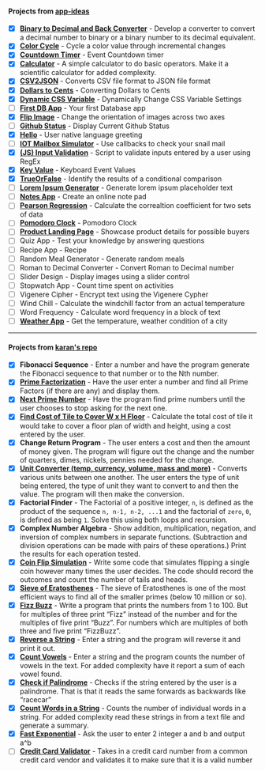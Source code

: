 #### Projects from [app-ideas](https://github.com/florinpop17/app-ideas)

- [x] [**Binary to Decimal and Back Converter**](https://github.com/kana800/Side-Projects/tree/master/1-Beginner/Bin2Dec-App) - Develop a converter to convert a decimal number to binary or a binary number to its decimal equivalent.
- [x] [**Color Cycle**](https://github.com/kana800/Side-Projects/tree/master/1-Beginner/color_cycle) - Cycle a color value through incremental changes
- [x] [**Countdown Timer**](https://github.com/kana800/Side-Projects/tree/master/1-Beginner/countdown_timer) - Event Countdown timer
- [x] [**Calculator**](https://github.com/kana800/Side-Projects/tree/master/1-Beginner/calculator) - A simple calculator to do basic operators. Make it a scientific calculator for added complexity.
- [x] [**CSV2JSON**](csv2json) - Converts CSV file format to JSON file format
- [x] [**Dollars to Cents**](https://github.com/kana800/Side-Projects/tree/master/1-Beginner/dollars_to_cents) - Converting Dollars to Cents
- [x] [**Dynamic CSS Variable**](dynamiccssvariable) - Dynamically Change CSS Variable Settings
- [ ] [**First DB App**]() - Your first Database app
- [x] [**Flip Image**](flipimage) - Change the orientation of images across two axes
- [ ] [**Github Status**]() - Display Current Github Status
- [x] [**Hello**](Hello) - User native language greeting
- [ ] [**IOT Mailbox Simulator**]() - Use callbacks to check your snail mail
- [x] [**(JS) Input Validation**](input_validation) - Script to validate inputs entered by a user using RegEx
- [x] [**Key Value**](keyvalue) - Keyboard Event Values
- [x] [**TrueOrFalse**](trueorfalse) - Identify the results of a conditional comparison
- [ ] [**Lorem Ipsum Generator**](lorem) - Generate lorem ipsum placeholder text
- [ ] [**Notes App**](notes) - Create an online note pad
- [ ] [**Pearson Regression**](regr) - Calculate the correaltion coefficient for two sets of data
- [ ] [**Pomodoro Clock**](pomo) - Pomodoro Clock
- [ ] [**Product Landing Page**]() - Showcase product details for possible buyers
- [ ] Quiz App - Test your knowledge by answering questions
- [ ] Recipe App - Recipe
- [ ] Random Meal Generator - Generate random meals
- [ ] Roman to Decimal Converter - Convert Roman to Decimal number
- [ ] Slider Design - Display images using a slider control
- [ ] Stopwatch App - Count time spent on activities
- [ ] Vigenere Cipher - Encrypt text using the Vigenere Cypher
- [ ] Wind Chill - Calculate the windchill factor from an actual temperature
- [ ] Word Frequency - Calculate word frequency in a block of text
- [ ] [**Weather App**]() - Get the temperature, weather condition of a city

---

#### Projects from [karan's repo](https://github.com/karan/Projects/)

- [x] **Fibonacci Sequence** - Enter a number and have the program generate the Fibonacci sequence to that number or to the Nth number.
- [x] [**Prime Factorization**](https://github.com/kana800/Side-Projects/tree/master/1-Beginner/sieve_of_Eratosthenes) - Have the user enter a number and find all Prime Factors (if there are any) and display them.
- [x] [**Next Prime Number**](https://github.com/kana800/Side-Projects/tree/master/1-Beginner/sieve_of_Eratosthenes) - Have the program find prime numbers until the user chooses to stop asking for the next one.
- [x] [**Find Cost of Tile to Cover W x H Floor**](https://github.com/kana800/Side-Projects/tree/master/1-Beginner/tiles) - Calculate the total cost of tile it would take to cover a floor plan of width and height, using a cost entered by the user.
- [x] **Change Return Program** - The user enters a cost and then the amount of money given. The program will figure out the change and the number of quarters, dimes, nickels, pennies needed for the change.
- [x] [**Unit Converter (temp, currency, volume, mass and more)**](https://github.com/kana800/Side-Projects/tree/master/1-Beginner/unit_converter) - Converts various units between one another. The user enters the type of unit being entered, the type of unit they want to convert to and then the value. The program will then make the conversion.
- [x] **Factorial Finder** - The Factorial of a positive integer, `n`, is defined as the product of the sequence `n, n-1, n-2, ...1` and the factorial of `zero`, `0`, is defined as being `1`. Solve this using both loops and recursion.
- [x] **Complex Number Algebra** - Show addition, multiplication, negation, and inversion of complex numbers in separate functions. (Subtraction and division operations can be made with pairs of these operations.) Print the results for each operation tested.
- [x] [**Coin Flip Simulation**](https://github.com/kana800/Side-Projects/tree/master/1-Beginner/coin_flip_simulation) - Write some code that simulates flipping a single coin however many times the user decides. The code should record the outcomes and count the number of tails and heads.
- [x] [**Sieve of Eratosthenes**](https://github.com/kana800/Side-Projects/tree/master/1-Beginner/sieve_of_Eratosthenes) - The sieve of Eratosthenes is one of the most efficient ways to find all of the smaller primes (below 10 million or so).
- [x] [**Fizz Buzz**](https://github.com/kana800/Side-Projects/tree/master/1-Beginner/text) - Write a program that prints the numbers from 1 to 100. But for multiples of three print “Fizz” instead of the number and for the multiples of five print “Buzz”. For numbers which are multiples of both three and five print “FizzBuzz”.
- [x] [**Reverse a String**](https://github.com/kana800/Side-Projects/tree/master/1-Beginner/text) - Enter a string and the program will reverse it and print it out.
- [x] [**Count Vowels**](https://github.com/kana800/Side-Projects/tree/master/1-Beginner/text) - Enter a string and the program counts the number of vowels in the text. For added complexity have it report a sum of each vowel found.
- [x] [**Check if Palindrome**](https://github.com/kana800/Side-Projects/tree/master/1-Beginner/text) - Checks if the string entered by the user is a palindrome. That is that it reads the same forwards as backwards like “racecar”
- [x] [**Count Words in a String**](https://github.com/kana800/Side-Projects/tree/master/1-Beginner/text) - Counts the number of individual words in a string. For added complexity read these strings in from a text file and generate a summary.
- [x] [**Fast Exponential**](fastexpo) - Ask the user to enter 2 integer a and b and output a^b
- [ ] [**Credit Card Validator**](ccvalid) - Takes in a credit card number from a common credit card vendor and validates it to make sure that it is a valid number

